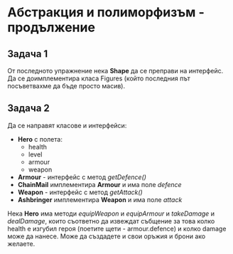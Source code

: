 # Абстракция и полиморфизъм - продължение

## Задача 1 
От последното упражнение нека __Shape__ да се преправи на интерфейс. Да се доимплементира класа Figures (който последния път посъветвахме да бъде просто масив).

## Задача 2
Да се направят класове и интерфейси:

* __Hero__ с полета:
	- health
	- level
	- аrmour
	- weapon
* __Armour__ - интерфейс с метод _getDefence()_
* __ChainMail__ имплементира __Armour__ и има поле _defence_
* __Weapon__ - интерфейс с метод _getAttack()_
* __Ashbringer__ имплементира __Weapon__ и има поле _attack_
	
Нека __Hero__ има методи _equipWeapon_ и _equipArmour_ и _takeDamage_ и _dealDamage_, които съответно да извеждат събщение за това колко health e изгубил героя (поетите щети - armour.defence) и колко damage може да нанесе. Може да създадете и свои оръжия и брони ако желаете. 
